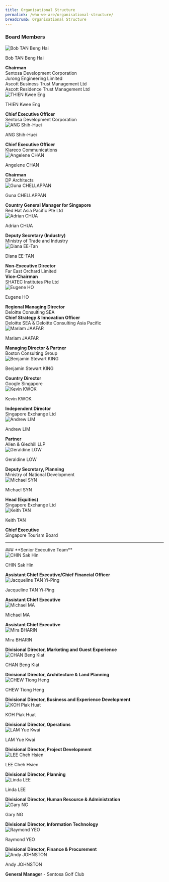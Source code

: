 ```yaml
---
title: Organisational Structure
permalink: /who-we-are/organisational-structure/
breadcrumb: Organisational Structure
---
```

### **Board Members**
<div class="row">
    <div class="col is-4">
        <img src="/images/who-we-are/organisational-structure/MrBobTANBengHai.jpg" alt="Bob TAN Beng Hai">
    </div>
    <div class="col is-8">
        <p class="title is-4">Bob TAN Beng Hai</p>
        <strong>Chairman</strong>
        <br> Sentosa Development Corporation
        <br> Jurong Engineering Limited
        <br> Ascott Business Trust Management Ltd
        <br> Ascott Residence Trust Management Ltd
    </div>
</div>

<div class="row">
    <div class="col is-4">
        <img src="/images/who-we-are/organisational-structure/Thien-Kwee-Engupdated.jpg" alt="THIEN Kwee Eng">
    </div>
    <div class="col is-8">
        <p class="title is-4">THIEN Kwee Eng</p>
        <strong>Chief Executive Officer</strong>
        <br> Sentosa Development Corporation
    </div>
</div>

<div class="row">
    <div class="col is-4">
        <img src="/images/who-we-are/organisational-structure/ANGShihHuei.jpg" alt="ANG Shih-Huei ">
    </div>
    <div class="col is-8">
        <p class="title is-4">ANG Shih-Huei</p>
        <strong>Chief Executive Officer</strong>
        <br> Klareco Communications
    </div>
</div>

<div class="row">
    <div class="col is-4">
        <img src="/images/who-we-are/organisational-structure/Angelene_Chan.jpg" alt="Angelene CHAN">
    </div>
    <div class="col is-8">
        <p class="title is-4">Angelene CHAN</p>
        <strong>Chairman</strong>
        <br> DP Architects
    </div>
</div>

<div class="row">
    <div class="col is-4">
        <img src="/images/who-we-are/organisational-structure/Guna_Chellappan.jpg" alt="Guna CHELLAPPAN">
    </div>
    <div class="col is-8">
        <p class="title is-4">Guna CHELLAPPAN</p>
        <strong>Country General Manager for Singapore</strong>
        <br> Red Hat Asia Pacific Pte Ltd
    </div>
</div>

<div class="row">
    <div class="col is-4">
        <img src="/images/who-we-are/organisational-structure/Adrian_Chua.jpg" alt="Adrian CHUA">
    </div>
    <div class="col is-8">
        <p class="title is-4">Adrian CHUA</p>
        <strong>Deputy Secretary (Industry)</strong>
        <br> Ministry of Trade and Industry
    </div>
</div>

<div class="row">
    <div class="col is-4">
        <img src="/images/who-we-are/organisational-structure/MsDianaEE-TAN.jpg" alt="Diana EE-Tan">
    </div>
    <div class="col is-8">
        <p class="title is-4">Diana EE-TAN</p>
        <strong>Non-Executive Director </strong>
        <br> Far East Orchard Limited
        <br>
        <strong>Vice-Chairman</strong>
        <br> SHATEC Institutes Pte Ltd
    </div>
</div>

<div class="row">
    <div class="col is-4">
        <img src="/images/who-we-are/organisational-structure/MrEugeneHO.jpg" alt="Eugene HO">
    </div>
    <div class="col is-8">
        <p class="title is-4">Eugene HO</p>
        <strong>Regional Managing Director</strong>
        <br> Deloitte Consulting SEA
        <br>
        <strong>Chief Strategy & Innovation Officer</strong>
        <br> Deloitte SEA & Deloitte Consulting Asia Pacific
    </div>
</div>

<div class="row">
    <div class="col is-4">
        <img src="/images/who-we-are/organisational-structure/Mariam_Jaafar.jpg" alt="Mariam JAAFAR">
    </div>
    <div class="col is-8">
        <p class="title is-4">Mariam JAAFAR</p>
        <strong>Managing Director & Partner</strong>
        <br> Boston Consulting Group
    </div>
</div>

<div class="row">
    <div class="col is-4">
        <img src="/images/who-we-are/organisational-structure/Board-Benjamin-King.jpg" alt="Benjamin Stewart KING">
    </div>
    <div class="col is-8">
        <p class="title is-4">Benjamin Stewart KING</p>
        <strong>Country Director</strong>
        <br> Google Singapore
    </div>
</div>

<div class="row">
    <div class="col is-4">
        <img src="/images/who-we-are/organisational-structure/Bod-Kevin-Kwok.jpg" alt="Kevin KWOK">
    </div>
    <div class="col is-8">
        <p class="title is-4">Kevin KWOK</p>
        <strong>Independent Director</strong>
        <br> Singapore Exchange Ltd
    </div>
</div>

<div class="row">
    <div class="col is-4">
        <img src="/images/who-we-are/organisational-structure/MrAndrewLim.jpeg" alt="Andrew LIM">
    </div>
    <div class="col is-8">
        <p class="title is-4">Andrew LIM</p>
        <strong>Partner</strong>
        <br> Allen & Gledhill LLP
    </div>
</div>

<div class="row">
    <div class="col is-4">
        <img src="/images/who-we-are/organisational-structure/Board-Geraldine-Low-updated.jpg" alt="Geraldine LOW">
    </div>
    <div class="col is-8">
        <p class="title is-4">Geraldine LOW</p>
        <strong>Deputy Secretary, Planning</strong>
        <br> Ministry of National Development
    </div>
</div>

<div class="row">
    <div class="col is-4">
        <img src="/images/who-we-are/organisational-structure/Michael_Syn.jpg" alt="Michael SYN">
    </div>
    <div class="col is-8">
        <p class="title is-4">Michael SYN</p>
        <strong>Head (Equities)</strong>
        <br> Singapore Exchange Ltd
    </div>
</div>

<div class="row">
    <div class="col is-4">
        <img src="/images/who-we-are/organisational-structure/MrKeithTAN.jpg" alt="Keith TAN">
    </div>
    <div class="col is-8">
        <p class="title is-4">Keith TAN</p>
        <strong>Chief Executive</strong>
        <br> Singapore Tourism Board
    </div>
</div>

<hr> 
### **Senior Executive Team**

<div class="row">
    <div class="col is-4">
        <img src="/images/who-we-are/organisational-structure/MrCHINSakHin.jpg" alt="CHIN Sak Hin">
    </div>
    <div class="col is-8">
        <p class="title is-4">CHIN Sak Hin</p>
        <strong>Assistant Chief Executive/Chief Financial Officer</strong>
    </div>
</div>

<div class="row">
    <div class="col is-4">
        <img src="/images/who-we-are/organisational-structure/MsJacquelineTANYi-Ping.jpg" alt="Jacqueline TAN Yi-Ping">
    </div>
    <div class="col is-8">
        <p class="title is-4">Jacqueline TAN Yi-Ping</p>
        <strong>Assistant Chief Executive</strong>
    </div>
</div>

<div class="row">
    <div class="col is-4">
        <img src="/images/who-we-are/organisational-structure/Set-Michael-Ma.jpg" alt="Michael MA">
    </div>
    <div class="col is-8">
        <p class="title is-4">Michael MA</p>
        <strong>Assistant Chief Executive</strong>
    </div>
</div>

<div class="row">
    <div class="col is-4">
        <img src="/images/who-we-are/organisational-structure/Set-Mira-Bharin.jpg" alt="Mira BHARIN">
    </div>
    <div class="col is-8">
        <p class="title is-4">Mira BHARIN</p>
        <strong>Divisional Director, Marketing and Guest Experience</strong>
    </div>
</div>

<div class="row">
    <div class="col is-4">
        <img src="/images/who-we-are/organisational-structure/SET_Chan_Beng_Kiat.jpg" alt="CHAN Beng Kiat">
    </div>
    <div class="col is-8">
        <p class="title is-4">CHAN Beng Kiat</p>
        <strong>Divisional Director, Architecture & Land Planning</strong>
    </div>
</div>

<div class="row">
    <div class="col is-4">
        <img src="/images/who-we-are/organisational-structure/Set-Chew-Tiong-Heng.jpg" alt="CHEW Tiong Heng">
    </div>
    <div class="col is-8">
        <p class="title is-4">CHEW Tiong Heng</p>
        <strong>Divisional Director, Business and Experience Development</strong>
    </div>
</div>

<div class="row">
    <div class="col is-4">
        <img src="/images/who-we-are/organisational-structure/MrKOHPiakHuat.jpg" alt="KOH Piak Huat">
    </div>
    <div class="col is-8">
        <p class="title is-4">KOH Piak Huat</p>
        <strong>Divisional Director, Operations</strong>
    </div>
</div>

<div class="row">
    <div class="col is-4">
        <img src="/images/who-we-are/organisational-structure/MrLAMYueKwai.jpg" alt="LAM Yue Kwai">
    </div>
    <div class="col is-8">
        <p class="title is-4">LAM Yue Kwai</p>
        <strong>Divisional Director, Project Development</strong>
    </div>
</div>

<div class="row">
    <div class="col is-4">
        <img src="/images/who-we-are/organisational-structure/LEEChehHsien.jpg" alt="LEE Cheh Hsien">
    </div>
    <div class="col is-8">
        <p class="title is-4">LEE Cheh Hsien</p>
        <strong>Divisional Director, Planning</strong>
    </div>
</div>

<div class="row">
    <div class="col is-4">
        <img src="images/who-we-are/organisational-structure/MsLindaLEE.jpg" alt="Linda LEE">
    </div>
    <div class="col is-8">
        <p class="title is-4">Linda LEE</p>
        <strong>Divisional Director, Human Resource & Administration</strong>
    </div>
</div>


<div class="row">
    <div class="col is-4">
        <img src="images/who-we-are/organisational-structure/Photo - Gary Ngoriginal.jpg" alt="Gary NG">
    </div>
    <div class="col is-8">
        <p class="title is-4">Gary NG</p>
        <strong>Divisional Director, Information Technology</strong>
    </div>
</div>

<div class="row">
    <div class="col is-4">
        <img src="/images/who-we-are/organisational-structure/SETRaymondYeo_cropped.png" alt="Raymond YEO">
    </div>
    <div class="col is-8">
        <p class="title is-4">Raymond YEO</p>
        <strong>Divisional Director, Finance & Procurement</strong>
    </div>
</div>

<div class="row">
    <div class="col is-4">
        <img src="/images/who-we-are/organisational-structure/MrAndyJOHNSTON.jpg" alt="Andy JOHNSTON">
    </div>
    <div class="col is-8">
        <p class="title is-4">Andy JOHNSTON</p>
        <strong>General Manager</strong> - Sentosa Golf Club
    </div>
</div>